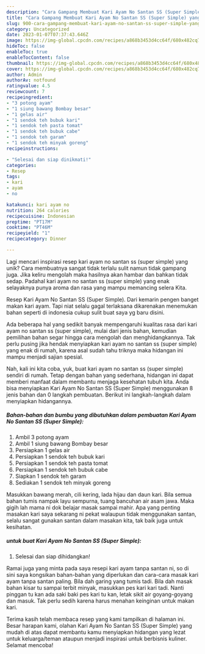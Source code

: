 ```yaml
---
description: "Cara Gampang Membuat Kari Ayam No Santan SS (Super Simple) yang Bisa Manjain Lidah"
title: "Cara Gampang Membuat Kari Ayam No Santan SS (Super Simple) yang Bisa Manjain Lidah"
slug: 900-cara-gampang-membuat-kari-ayam-no-santan-ss-super-simple-yang-bisa-manjain-lidah
category: Uncategorized
date: 2023-01-07T07:37:43.646Z
image: https://img-global.cpcdn.com/recipes/a868b3453d4cc64f/680x482cq70/kari-ayam-no-santan-ss-super-simple-foto-resep-utama.jpg
hideToc: false
enableToc: true
enableTocContent: false
thumbnail: https://img-global.cpcdn.com/recipes/a868b3453d4cc64f/680x482cq70/kari-ayam-no-santan-ss-super-simple-foto-resep-utama.jpg
cover: https://img-global.cpcdn.com/recipes/a868b3453d4cc64f/680x482cq70/kari-ayam-no-santan-ss-super-simple-foto-resep-utama.jpg
author: Admin
authorAv: notfound
ratingvalue: 4.5
reviewcount: 7
recipeingredient:
- "3 potong ayam"
- "1 siung bawang Bombay besar"
- "1 gelas air"
- "1 sendok teh bubuk kari"
- "1 sendok teh pasta tomat"
- "1 sendok teh bubuk cabe"
- "1 sendok teh garam"
- "1 sendok teh minyak goreng"
recipeinstructions:

- "Selesai dan siap dinikmati!"
categories:
- Resep
tags:
- kari
- ayam
- no

katakunci: kari ayam no 
nutrition: 264 calories
recipecuisine: Indonesian
preptime: "PT17M"
cooktime: "PT46M"
recipeyield: "1"
recipecategory: Dinner

---
```





Lagi mencari inspirasi resep kari ayam no santan ss (super simple) yang unik? Cara membuatnya sangat tidak terlalu sulit namun tidak gampang juga. Jika keliru mengolah maka hasilnya akan hambar dan bahkan tidak sedap. Padahal kari ayam no santan ss (super simple) yang enak selayaknya punya aroma dan rasa yang mampu memancing selera Kita.





Resep Kari Ayam No Santan SS (Super Simple). Dari kemarin pengen banget makan kari ayam. Tapi niat selalu gagal terlaksana dikarenakan menemukan bahan seperti di indonesia cukup sulit buat saya yg baru disini.

Ada beberapa hal yang sedikit banyak mempengaruhi kualitas rasa dari kari ayam no santan ss (super simple), mulai dari jenis bahan, kemudian pemilihan bahan segar hingga cara mengolah dan menghidangkannya. Tak perlu pusing jika hendak menyiapkan kari ayam no santan ss (super simple) yang enak di rumah, karena asal sudah tahu triknya maka hidangan ini mampu menjadi sajian spesial.






Nah, kali ini kita coba, yuk, buat kari ayam no santan ss (super simple) sendiri di rumah. Tetap dengan bahan yang sederhana, hidangan ini dapat memberi manfaat dalam membantu menjaga kesehatan tubuh kita. Anda bisa menyiapkan Kari Ayam No Santan SS (Super Simple) menggunakan 8 jenis bahan dan 0 langkah pembuatan. Berikut ini langkah-langkah dalam menyiapkan hidangannya.

<!--inarticleads1-->

##### Bahan-bahan dan bumbu yang dibutuhkan dalam pembuatan Kari Ayam No Santan SS (Super Simple):

1. Ambil 3 potong ayam
1. Ambil 1 siung bawang Bombay besar
1. Persiapkan 1 gelas air
1. Persiapkan 1 sendok teh bubuk kari
1. Persiapkan 1 sendok teh pasta tomat
1. Persiapkan 1 sendok teh bubuk cabe
1. Siapkan 1 sendok teh garam
1. Sediakan 1 sendok teh minyak goreng


Masukkan bawang merah, cili kering, lada hijau dan daun kari. Bila semua bahan tumis nampak layu sempurna, tuang bancuhan air asam jawa. Maka gigih lah mama ni dok belajar masak sampai mahir. Apa yang penting masakan kari saya sekarang ni pekat walaupun tidak menggunakan santan, selalu sangat gunakan santan dalam masakan kita, tak baik juga untuk kesihatan. 

<!--inarticleads2-->

#####  untuk buat Kari Ayam No Santan SS (Super Simple):


1. Selesai dan siap dihidangkan!

Ramai juga yang minta pada saya resepi kari ayam tanpa santan ni, so di sini saya kongsikan bahan-bahan yang diperlukan dan cara-cara masak kari ayam tanpa santan paling. Bila dah garing yang tumis tadi. Bila dah masak bahan kisar tu sampai terbit minyak, masukkan pes kari kari tadi. Nanti pinggan tu kan ada saki baki pes kari tu kan, letak sikit air goyang-goyang dan masuk. Tak perlu sedih karena harus menahan keinginan untuk makan kari. 

Terima kasih telah membaca resep yang kami tampilkan di halaman ini. Besar harapan kami, olahan Kari Ayam No Santan SS (Super Simple) yang mudah di atas dapat membantu kamu menyiapkan hidangan yang lezat untuk keluarga/teman ataupun menjadi inspirasi untuk berbisnis kuliner. Selamat mencoba!
